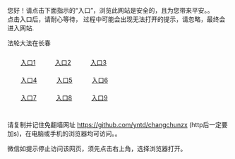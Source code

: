 您好！请点击下面指示的“入口”，浏览此网站是安全的，且为您带来平安。。 <br/>
点击入口后，请耐心等待， 过程中可能会出现无法打开的提示，请忽略，最终会进入网站. </br>

法轮大法在长春<br/>
<div style="padding:10px"><a style="margin:20px" target="_blank" href="https://dvl3weeu6uzje.cloudfront.net/2Qpsp?kjuham" id="ccLink1" rel="nofollow">入口1</a> <a target="_blank" style="margin:20px" href="https://d2ue3tb3p0k0j9.cloudfront.net/2Qpsp?owipnys" id="ccLink2" rel="nofollow">入口2</a> <a style="margin:20px" target="_blank" href="https://d1amsa1twqobsv.cloudfront.net/2Qpsp?yyjxxekj" id="ccLink3" rel="nofollow">入口3</a></div>

<div style="padding:10px" ><a style="margin:20px" target="_blank" href="https://dvl3weeu6uzje.cloudfront.net/2Qpsp?kjuham" id="ccLink4" rel="nofollow">入口4</a> <a style="margin:20px" href="https://d2ue3tb3p0k0j9.cloudfront.net/2Qpsp?owipnys" target="_blank" id="ccLink5" rel="nofollow">入口5</a> <a style="margin:20px" href="https://d1amsa1twqobsv.cloudfront.net/2Qpsp?yyjxxekj" target="_blank" id="ccLink6" rel="nofollow">入口6</a></div>

<div style="padding:10px"><a style="margin:20px" target="_blank" href="https://dvl3weeu6uzje.cloudfront.net/2Qpsp?kjuham" id="ccLink7" rel="nofollow">入口7</a> <a style="margin:20px" href="https://d2ue3tb3p0k0j9.cloudfront.net/2Qpsp?owipnys" target="_blank" id="ccLink8" rel="nofollow">入口8</a> <a style="margin:20px" target="_blank" href="https://d1amsa1twqobsv.cloudfront.net/2Qpsp?yyjxxekj" id="ccLink9" rel="nofollow">入口9</a></div>

<br/>



请复制并记住免翻墙网址 https://github.com/yntd/changchunzx (http后一定要加s)，在电脑或手机的浏览器均可访问。。<br/>

微信如提示停止访问该网页，须先点击右上角，选择浏览器打开。
